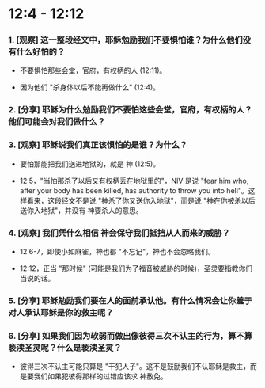 # 12:4 - 12:12 

### 1. [观察] 这一整段经文中，耶稣勉励我们不要惧怕谁？为什么他们没有什么好怕的？

* 不要惧怕那些会堂，官府，有权柄的人 (12:11)。

* 因为他们 "杀身体以后不能再做什么" (12:4)。

### 2. [分享] 耶稣为什么勉励我们不要怕这些会堂，官府，有权柄的人？他们可能会对我们做什么？

### 3. [观察] 耶稣说我们真正该惧怕的是谁？为什么？

* 要怕那能把我们送进地狱的，就是 神 (12:5)。

* 12:5，"当怕那杀了以后又有权柄丢在地狱里的"，NIV 是说 "fear him who, after your body has been killed, has authority to throw you into hell"。这样看来，这段经文不是说 "神杀了你又送你入地狱"，而是说 "神在你被杀以后送你入地狱"，并没有 神要杀人的意思。

### 4. [观察] 我们凭什么相信 神会保守我们抵挡从人而来的威胁？

* 12:6-7，即使小如麻雀，神也都 "不忘记"，神也不会忽略我们。

* 12:12，正当 "那时候" (可能是我们为了福音被威胁的时候)，圣灵要指教你们当说的话。

### 5. [分享] 耶稣勉励我们要在人的面前承认他。有什么情况会让你羞于对人承认耶稣是你的救主呢？

### 6. [分享] 如果我们因为软弱而做出像彼得三次不认主的行为，算不算亵渎圣灵呢？什么是亵渎圣灵？

* 彼得三次不认主可能只算是 "干犯人子"。这不是鼓励我们不认耶稣是救主，而是要我们如果犯彼得那样的过错应该求 神赦免。